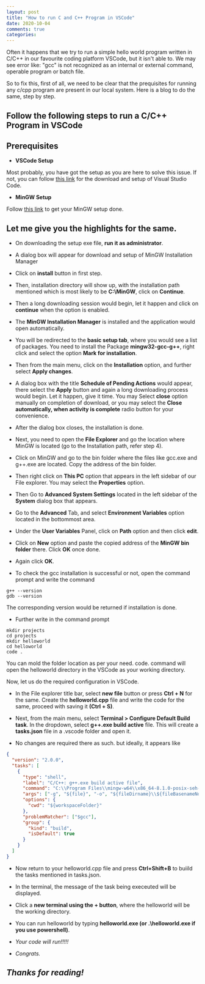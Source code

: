 ```yaml
---
layout: post
title: "How to run C and C++ Program in VSCode"
date: 2020-10-04
comments: true
categories: 
---
```




Often it happens that we try to run a simple hello world program written in C/C++ in our favourite coding platform VSCode, but it isn't able to. We may see error like: "gcc" is not recognized as an internal or external command, operable program or batch file.

So to fix this, first of all, we need to be clear that the prequisites for running any c/cpp program are present in our local system. Here is a blog to do the same, step by step.

## Follow the following steps to run a C/C++ Program in VSCode

## Prerequisites

*  **VSCode Setup**

Most probably, you have got the setup as you are here to solve this issue. If not, you can follow [this link](https://code.visualstudio.com/) for the download and setup of Visual Studio Code.


* **MinGW Setup**

Follow [this link](http://www.mingw.org/wiki/Getting_Started) to get your MinGW setup done.

## Let me give you the highlights for the same. 

* On downloading the setup exe file, **run it as administrator**. 

* A dialog box will appear for download and setup of MinGW Installation Manager

* Click on **install** button in first step.

* Then, installation directory will show up, with the installation path mentioned which is most likely to be **C:\MinGW**, click on **Continue**.

* Then a long downloading session would begin, let it happen and click on **continue** when the option is enabled.

* The **MinGW Installation Manager** is installed and the application would open automatically.

* You will be redirected to the **basic setup tab**, where you would see a list of packages. You need to install the Package **mingw32-gcc-g++**, right click and select the option **Mark for installation**.

* Then from the main menu, click on the **Installation** option, and further select **Apply changes**.

* A dialog box with the title **Schedule of Pending Actions** would appear, there select the **Apply** button and again a long downloading process would begin. Let it happen, give it time. You may Select **close** option manually on completion of download, or you may select the **Close automatically, when activity is complete** radio button for your convenience.

* After the dialog box closes, the installation is done. 

* Next, you need to open the **File Explorer** and go the location where MinGW is located (go to the Installation path, refer step 4).

* Click on MinGW and go to the bin folder where the files like gcc.exe and g++.exe are located. Copy the address of the bin folder.

* Then right click on **This PC** option that appears in the left sidebar of our File explorer. You may select the **Properties** option. 

* Then Go to **Advanced System Settings** located in the left sidebar of the **System** dialog box that appears. 

* Go to the **Advanced** Tab, and select **Environment Variables** option located in the bottommost area. 

* Under the **User Variables** Panel, click on **Path** option and then click **edit**.

* Click on **New** option and paste the copied address of the **MinGW bin folder** there. Click **OK** once done.

* Again click **OK**.

* To check the gcc installation is successful or not, open the command prompt and write the command 
```
g++ --version
gdb --version
```
The corresponding version would be returned if installation is done.

* Further write in the command prompt

```
mkdir projects
cd projects
mkdir helloworld
cd helloworld
code .
```

You can mold the folder location as per your need.
code. command will open the helloworld directory in the VSCode as your working directory.

Now, let us do the required configuration in VSCode.

* In the File explorer title bar, select **new file** button or press **Ctrl + N** for the same. Create the **helloworld.cpp** file and write the code for the same, proceed with saving it **(Ctrl + S)**.

* Next, from the main menu, select **Terminal > Configure Default Build task**. In the dropdown, select **g++.exe build active** file. This will create a **tasks.json** file in a .vscode folder and open it. 

* No changes are required there as such. but ideally, it appears like 


```json
{
  "version": "2.0.0",
  "tasks": [
    {
      "type": "shell",
      "label": "C/C++: g++.exe build active file",
      "command": "C:\\Program Files\\mingw-w64\\x86_64-8.1.0-posix-seh-rt_v6-rev0\\mingw64\\bin\\g++.exe",
      "args": ["-g", "${file}", "-o", "${fileDirname}\\${fileBasenameNoExtension}.exe"],
      "options": {
        "cwd": "${workspaceFolder}"
      },
      "problemMatcher": ["$gcc"],
      "group": {
        "kind": "build",
        "isDefault": true
      }
    }
  ]
}
```


* Now return to your helloworld.cpp file and press **Ctrl+Shift+B** to buiild the tasks mentioned in tasks.json. 

* In the terminal, the message of the task being execeuted will be displayed. 

* Click a **new terminal using the + button**, where the helloworld will be the working directory.

* You can run helloworld by typing **helloworld.exe (or .\helloworld.exe if you use powershell)**.

* *Your code will run!!!!!*

* *Congrats.*

## *Thanks for reading!*
